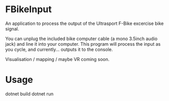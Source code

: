 # FBikeInput

An application to process the output of the Ultrasport F-Bike excercise bike signal.

You can unplug the included bike computer cable (a mono 3.5inch audio jack) and line it into your computer.
This program will process the input as you cycle, and currently... outputs it to the console.

Visualisation / mapping / maybe VR coming soon.

# Usage

dotnet build
dotnet run